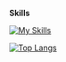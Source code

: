 **Skills**

[![My Skills](https://skillicons.dev/icons?i=kotlin,java,js,dart,flutter,mysql,firebase,git,github,linux,figma,idea,androidstudio,vscode,md,stackoverflow)](https://skillicons.dev)

[![Top Langs](https://github-readme-stats.vercel.app/api/top-langs/?username=SamuelWakoli&theme=merko&layout=compact&langs_count=8&access_token=<PAT>)](https://github.com/SamuelWakoli/github-readme-stats)

<!-- [Bio](https://samuelwakoli.github.io/personal-docs/bio.html)-->
